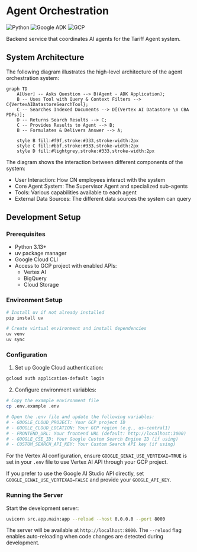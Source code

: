 # Agent Orchestration

![Python](https://img.shields.io/badge/python-v3.13+-blue.svg)
![Google ADK](https://img.shields.io/badge/Google_ADK-0.2.0+-4285F4.svg)
![GCP](https://img.shields.io/badge/Google_Cloud-4285F4?logo=google-cloud&logoColor=white)

Backend service that coordinates AI agents for the Tariff Agent system.

## System Architecture

The following diagram illustrates the high-level architecture of the agent orchestration system:

```mermaid
graph TD
    A[User] -- Asks Question --> B(Agent - ADK Application);
    B -- Uses Tool with Query & Context Filters --> C{VertexAIDatastoreSearchTool};
    C -- Searches Indexed Documents --> D[(Vertex AI Datastore \n CBA PDFs)];
    D -- Returns Search Results --> C;
    C -- Provides Results to Agent --> B;
    B -- Formulates & Delivers Answer --> A;

    style B fill:#f9f,stroke:#333,stroke-width:2px
    style C fill:#bbf,stroke:#333,stroke-width:2px
    style D fill:#lightgrey,stroke:#333,stroke-width:2px
```

The diagram shows the interaction between different components of the system:

- User Interaction: How CN employees interact with the system
- Core Agent System: The Supervisor Agent and specialized sub-agents
- Tools: Various capabilities available to each agent
- External Data Sources: The different data sources the system can query

## Development Setup

### Prerequisites

- Python 3.13+
- uv package manager
- Google Cloud CLI
- Access to GCP project with enabled APIs:
  - Vertex AI
  - BigQuery
  - Cloud Storage

### Environment Setup

```bash
# Install uv if not already installed
pip install uv

# Create virtual environment and install dependencies
uv venv
uv sync
```

### Configuration

1. Set up Google Cloud authentication:

```bash
gcloud auth application-default login
```

2. Configure environment variables:

```bash
# Copy the example environment file
cp .env.example .env

# Open the .env file and update the following variables:
# - GOOGLE_CLOUD_PROJECT: Your GCP project ID
# - GOOGLE_CLOUD_LOCATION: Your GCP region (e.g., us-central1)
# - FRONTEND_URL: Your frontend URL (default: http://localhost:3000)
# - GOOGLE_CSE_ID: Your Google Custom Search Engine ID (if using)
# - CUSTOM_SEARCH_API_KEY: Your Custom Search API key (if using)
```

For the Vertex AI configuration, ensure `GOOGLE_GENAI_USE_VERTEXAI=TRUE` is set in your `.env` file to use Vertex AI API through your GCP project.

If you prefer to use the Google AI Studio API directly, set `GOOGLE_GENAI_USE_VERTEXAI=FALSE` and provide your `GOOGLE_API_KEY`.

### Running the Server

Start the development server:

```bash
uvicorn src.app.main:app --reload --host 0.0.0.0 --port 8000
```

The server will be available at `http://localhost:8000`. The `--reload` flag enables auto-reloading when code changes are detected during development.
